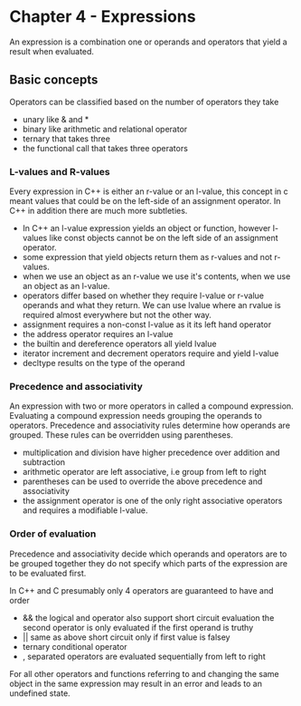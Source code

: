# Chapter 4 - Expressions

An expression is a combination one or operands and operators that yield a result when 
evaluated.

## Basic concepts

Operators can be classified based on the number of operators they take
* unary like & and *
* binary like arithmetic and relational operator
* ternary that takes three
* the functional call that takes three operators

### L-values and R-values

Every expression in C++ is either an r-value or an l-value, this concept in c meant values 
that could be on the left-side of an assignment operator. In C++ in addition there are much 
more subtleties.

* In C++ an l-value expression yields an object or function, however l-values like const objects cannot be on the left side of an assignment operator.
* some expression that yield objects return them as r-values and not r-values. 
* when we use an object as an r-value we use it's contents, when we use an object as an l-value. 
* operators differ based on whether they require l-value or r-value operands and what they return. We can use lvalue where an rvalue is required almost everywhere but not the other way.
* assignment requires a non-const l-value as it its left hand operator
* the address operator requires an l-value
* the builtin and dereference operators all yield lvalue
* iterator increment and decrement operators require and yield l-value 
* decltype results on the type of the operand

### Precedence and associativity

An expression with two or more operators in called a compound expression. Evaluating a 
compound expression needs grouping the operands to operators. Precedence and associativity
rules determine how operands are grouped. These rules can be overridden using parentheses.
* multiplication and division have higher precedence over addition and subtraction 
* arithmetic operator are left associative, i.e group from left to right
* parentheses can be used to override the above precedence and associativity
* the assignment operator is one of the only right associative operators and requires a modifiable l-value.

### Order of evaluation 

Precedence and associativity decide which operands and operators are to be grouped together
they do not specify which parts of the expression are to be evaluated first.

In C++ and C presumably only 4 operators are guaranteed to have and order
* && the logical and operator also support short circuit evaluation the second operator is only evaluated if the first operand is truthy
* || same as above short circuit only if first value is falsey
* ternary conditional operator
* , separated operators are evaluated sequentially from left to right

For all other operators and functions referring to and changing the same object in the same
expression may result in an error and leads to an undefined state.

